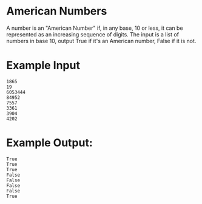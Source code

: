 <!-- RATING: Medium -->
<!-- NAME: American -->
<!-- GENERATOR: generator.py -->
# American Numbers

A number is an "American Number" if, in any base, 10 or less, it can be represented as an increasing sequence of digits.  The input is a list of numbers in base 10, output True if it's an American number, False if it is not.  

# Example Input
```
1865
19
6053444
84952
7557
3361
3904
4202
```

# Example Output:
```
True
True
True
False
False
False
False
True
```
